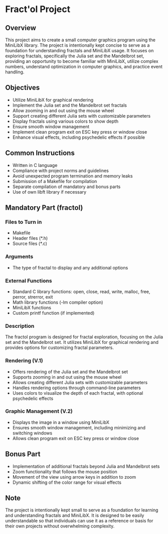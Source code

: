 # Fract'ol Project

## Overview
This project aims to create a small computer graphics program using the MiniLibX library. The project is intentionally kept concise to serve as a foundation for understanding fractals and MiniLibX usage. It focuses on exploring fractals, specifically the Julia set and the Mandelbrot set, providing an opportunity to become familiar with MiniLibX, utilize complex numbers, understand optimization in computer graphics, and practice event handling.

## Objectives
- Utilize MiniLibX for graphical rendering
- Implement the Julia set and the Mandelbrot set fractals
- Allow zooming in and out using the mouse wheel
- Support creating different Julia sets with customizable parameters
- Display fractals using various colors to show depth
- Ensure smooth window management
- Implement clean program exit on ESC key press or window close
- Enhance visual effects, including psychedelic effects if possible

## Common Instructions
- Written in C language
- Compliance with project norms and guidelines
- Avoid unexpected program termination and memory leaks
- Submission of a Makefile for compilation
- Separate compilation of mandatory and bonus parts
- Use of own libft library if necessary

## Mandatory Part (fractol)
### Files to Turn in
- Makefile
- Header files (*.h)
- Source files (*.c)

### Arguments
- The type of fractal to display and any additional options

### External Functions
- Standard C library functions: open, close, read, write, malloc, free, perror, strerror, exit
- Math library functions (-lm compiler option)
- MiniLibX functions
- Custom printf function (if implemented)

### Description
The fractol program is designed for fractal exploration, focusing on the Julia set and the Mandelbrot set. It utilizes MiniLibX for graphical rendering and provides options for customizing fractal parameters.

### Rendering (V.1)
- Offers rendering of the Julia set and the Mandelbrot set
- Supports zooming in and out using the mouse wheel
- Allows creating different Julia sets with customizable parameters
- Handles rendering options through command-line parameters
- Uses colors to visualize the depth of each fractal, with optional psychedelic effects

### Graphic Management (V.2)
- Displays the image in a window using MiniLibX
- Ensures smooth window management, including minimizing and switching windows
- Allows clean program exit on ESC key press or window close

## Bonus Part
- Implementation of additional fractals beyond Julia and Mandelbrot sets
- Zoom functionality that follows the mouse position
- Movement of the view using arrow keys in addition to zoom
- Dynamic shifting of the color range for visual effects

## Note
The project is intentionally kept small to serve as a foundation for learning and understanding fractals and MiniLibX. It is designed to be easily understandable so that individuals can use it as a reference or basis for their own projects without overwhelming complexity.
